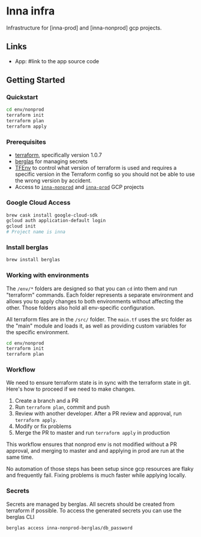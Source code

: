 # Inna infra

Infrastructure for [inna-prod] and [inna-nonprod] gcp projects.

## Links

- App: #link to the app source code

## Getting Started

### Quickstart

```bash
cd env/nonprod
terraform init
terraform plan
terraform apply
```

### Prerequisites

- [terraform](https://www.terraform.io), specifically version 1.0.7
- [berglas](https://github.com/GoogleCloudPlatform/berglas) for managing secrets
- [TFEnv](https://github.com/tfutils/tfenv) to control what version of terraform is used and requires a specific version in the Terraform config so you should not be able to use the wrong version by accident.
- Access to [`inna-nonprod`](https://console.cloud.google.com/home/dashboard?project=inna-nonprod) and [`inna-prod`](https://console.cloud.google.com/home/dashboard?project=inna-prod) GCP projects

### Google Cloud Access

```sh
brew cask install google-cloud-sdk
gcloud auth application-default login
gcloud init
# Project name is inna
```

### Install berglas

```bash
brew install berglas
```

### Working with environments

The `/env/*` folders are designed so that you can `cd` into them and run "terraform" commands. Each folder represents a separate environment and allows you to apply changes to both environments without affecting the other. Those folders also hold all env-specific configuration.

All terraform files are in the `/src/` folder. The `main.tf` uses the src folder as the "main" module and loads it, as well as providing custom variables for the specific environment.

```bash
cd env/nonprod
terraform init
terraform plan
```

### Workflow

We need to ensure terraform state is in sync with the terraform state in git. Here's how to proceed if we need to make changes.

1. Create a branch and a PR
2. Run `terraform plan`, commit and push
3. Review with another developer. After a PR review and approval, run `terraform apply`.
4. Modify or fix problems
5. Merge the PR to master and run `terraform apply` in production

This workflow ensures that nonprod env is not modified without a PR approval, and merging to master and and applying in prod are run at the same time.

No automation of those steps has been setup since gcp resources are flaky and frequently fail. Fixing problems is much faster while applying locally.

### Secrets

Secrets are managed by berglas. All secrets should be created from terraform if possible. To access the generated secrets you can use the berglas CLI

```bash
berglas access inna-nonprod-berglas/db_password
```
